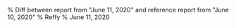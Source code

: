 % Diff between report from "June 11, 2020" and reference report from "June 10, 2020"
% Reffy
% June 11, 2020

